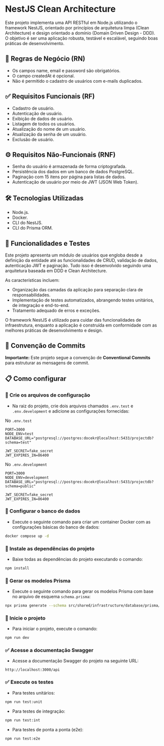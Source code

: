 # NestJS Clean Architecture

Este projeto implementa uma API RESTful em Node.js utilizando o framework NestJS, orientado por princípios de arquitetura limpa (Clean Architecture) e design orientado a domínio (Domain Driven Design - DDD). O objetivo é ser uma aplicação robusta, testável e escalável, seguindo boas práticas de desenvolvimento.

## :scroll: Regras de Negócio (RN)

- Os campos name, email e password são obrigatórios.
- O campo createdAt é opcional.
- Não é permitido o cadastro de usuários com e-mails duplicados.

## :white_check_mark: Requisitos Funcionais (RF)

- Cadastro de usuário.
- Autenticação de usuário.
- Exibição de dados de usuário.
- Listagem de todos os usuários.
- Atualização do nome de um usuário.
- Atualização da senha de um usuário.
- Exclusão de usuário.

## :gear: Requisitos Não-Funcionais (RNF)

- Senha do usuário é armazenada de forma criptografada.
- Persistência dos dados em um banco de dados PostgreSQL.
- Paginação com 15 itens por página para listas de dados.
- Autenticação de usuário por meio de JWT (JSON Web Token).

## :hammer_and_wrench: Tecnologias Utilizadas

- Node.js.
- Docker.
- CLI do NestJS.
- CLI do Prisma ORM.

## :test_tube: Funcionalidades e Testes

Este projeto apresenta um módulo de usuários que engloba desde a definição da entidade até as funcionalidades de CRUD, validação de dados, autenticação JWT e paginação. Tudo isso é desenvolvido seguindo uma arquitetura baseada em DDD e Clean Architecture.

As características incluem:

- Organização das camadas da aplicação para separação clara de responsabilidades.
- Implementação de testes automatizados, abrangendo testes unitários, de integração e end-to-end.
- Tratamento adequado de erros e exceções.

O framework NestJS é utilizado para cuidar das funcionalidades de infraestrutura, enquanto a aplicação é construída em conformidade com as melhores práticas de desenvolvimento e design.

## :memo: Convenção de Commits

**Importante:** Este projeto segue a convenção de **Conventional Commits** para estruturar as mensagens de commit.

## :clipboard: Como configurar

### :hammer: Crie os arquivos de configuração

- Na raiz do projeto, crie dois arquivos chamados `.env.test` e `.env.development` e adicione as configurações fornecidas:

No `.env.test`

```env
PORT=3000
NODE_ENV=test
DATABASE_URL="postgresql://postgres:docekr@localhost:5433/projectdb?schema=test"

JWT_SECRET=fake_secret
JWT_EXPIRES_IN=86400
```

No `.env.development`

```env
PORT=3000
NODE_ENV=development
DATABASE_URL="postgresql://postgres:docekr@localhost:5433/projectdb?schema=public"

JWT_SECRET=fake_secret
JWT_EXPIRES_IN=86400
```

### :hammer: Configurar o banco de dados

- Execute o seguinte comando para criar um container Docker com as configurações básicas do banco de dados:

```bash
docker compose up -d
```

### :hammer: Instale as dependências do projeto

- Baixe todas as dependências do projeto executando o comando:

```bash
npm install
```

### :hammer: Gerar os modelos Prisma

- Execute o seguinte comando para gerar os modelos Prisma com base no arquivo de esquema `schema.prisma`:

```bash
npx prisma generate --schema src/shared/infrastructure/database/prisma/schema.prisma
```

### :hammer: Inicie o projeto

- Para iniciar o projeto, execute o comando:

```bash
npm run dev
```

### :white_check_mark: Acesse a documentação Swagger

- Acesse a documentação Swagger do projeto na seguinte URL:

```url
http://localhost:3000/api
```

### :white_check_mark: Execute os testes

- Para testes unitários:

```bash
npm run test:unit
```

- Para testes de integração:

```bash
npm run test:int
```

- Para testes de ponta a ponta (e2e):

```bash
npm run test:e2e
```

